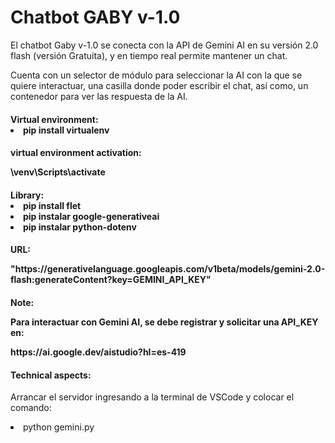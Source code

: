 <caption>
    <div class="container" style="text-aling:center";>
        <h1>Chatbot GABY v-1.0</h1>
    </div>
</caption>

<section>
<div class="container">
    <p>El chatbot Gaby v-1.0 se conecta con la API de Gemini AI en su versión 2.0 flash (versión Gratuita), y en tiempo real permite mantener un chat.</p>
    <p>Cuenta con un selector de módulo para seleccionar la AI con la que se quiere interactuar, una casilla donde poder escribir el chat, así como, un contenedor para ver las 
        respuesta de la AI. </p>
</div>
    
<div class="container">
    <h4>Virtual environment:</4>
    <li>pip install virtualenv</li>
</div>

<div class="container">
    <h4>virtual environment activation:</4>
    <p>\venv\Scripts\activate</p>
</div>
        
<div class="container">
    <h4>Library:</4>
    <li>pip install flet</li>
    <li>pip instalar google-generativeai</li>
    <li>pip instalar python-dotenv</li>
</div>

<div class="container">
    <h4>URL:</4>
    <p>"https://generativelanguage.googleapis.com/v1beta/models/gemini-2.0-flash:generateContent?key=GEMINI_API_KEY"</p>
</div>
</section>

<div class="container">
    <h4>Note:</4>
    <p>Para interactuar con Gemini AI, se debe registrar y solicitar una API_KEY en:</p>
        <p>https://ai.google.dev/aistudio?hl=es-419</p>
</div>

<footer>
<div class="container my-2">
    <h4>Technical aspects:</h4>
</div>

<div class="container my-2">
    <p>Arrancar el servidor ingresando a la terminal de VSCode y colocar el comando:</p> 
        <li>python gemini.py</li>
</div>
</footer>
